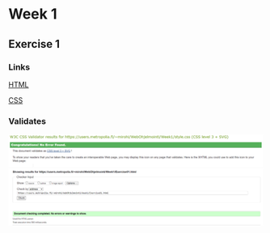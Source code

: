 # Week 1
## Exercise 1
### Links

[HTML](https://users.metropolia.fi/~mirohi/WebOhjelmointi/Week1/Exercise01.html)

[CSS](https://users.metropolia.fi/~mirohi/WebOhjelmointi/Week1/style.css)

### Validates
![css](Exercise01/img/img.png)
![html](Exercise01/img/img_1.png)
